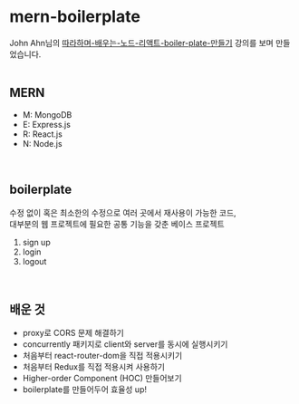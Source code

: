 # mern-boilerplate
John Ahn님의 [따라하며-배우는-노드-리액트-boiler-plate-만들기](https://edu.goorm.io/lecture/17855/따라하며-배우는-노드-리액트-boiler-plate-만들기) 강의를 보며 만들었습니다.
<br/>
<br/>

## MERN
* M: MongoDB
* E: Express.js
* R: React.js
* N: Node.js

<br/>

## boilerplate
수정 없이 혹은 최소한의 수정으로 여러 곳에서 재사용이 가능한 코드,<br/>
대부분의 웹 프로젝트에 필요한 공통 기능을 갖춘 베이스 프로젝트

1. sign up
2. login
3. logout

<br/>

## 배운 것
* proxy로 CORS 문제 해결하기
* concurrently 패키지로 client와 server를 동시에 실행시키기
* 처음부터 react-router-dom을 직접 적용시키기
* 처음부터 Redux를 직접 적용시켜 사용하기
* Higher-order Component (HOC) 만들어보기
* boilerplate를 만들어두어 효율성 up!

